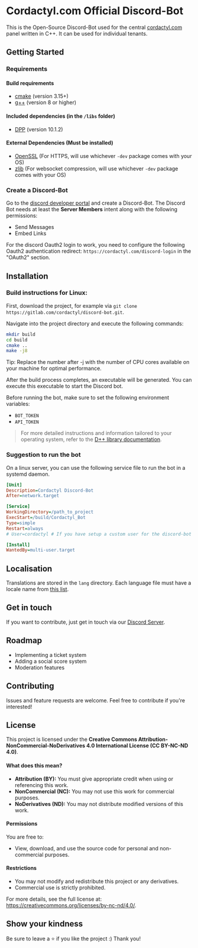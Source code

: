 # Cordactyl.com Official Discord-Bot

This is the Open-Source Discord-Bot used for the central [cordactyl.com](https://cordactyl.com/) panel written in C++. 
It can be used for individual tenants.

## Getting Started

### Requirements

#### Build requirements

- [cmake](https://cmake.org/) (version 3.15+)
- [g++](https://gcc.gnu.org) (version 8 or higher)

#### Included dependencies (in the `/libs` folder)

- [DPP](https://github.com/brainboxdotcc/DPP) (version 10.1.2)

#### External Dependencies (Must be installed)

- [OpenSSL](https://openssl.org/) (For HTTPS, will use whichever `-dev` package comes with your OS)
- [zlib](https://zlib.net/) (For websocket compression, will use whichever `-dev` package comes with your OS)


### Create a Discord-Bot
Go to the [discord developer portal](https://discord.com/developers/applications) and create a Discord-Bot.
The Discord Bot needs at least the **Server Members** intent along with the following permissions:
- Send Messages
- Embed Links

For the discord Oauth2 login to work, you need to configure the following Oauth2 authentication redirect: `https://cordactyl.com/discord-login` in the "OAuth2" section.

## Installation

### Build instructions for Linux:

First, download the project, for example via `git clone https://gitlab.com/cordactyl/discord-bot.git`.

Navigate into the project directory and execute the following commands:

```bash
mkdir build
cd build
cmake ..
make -j8
```

Tip: Replace the number after -j with the number of CPU cores available on your machine for optimal performance.

After the build process completes, an executable will be generated. You can execute this executable to start the Discord bot.

Before running the bot, make sure to set the following environment variables:
- `BOT_TOKEN`
- `API_TOKEN`

> For more detailed instructions and information tailored to your operating system, refer to the [D++ library documentation](https://dpp.dev/installing.html).

### Suggestion to run the bot
On a linux server, you can use the following service file to run the bot in a systemd daemon.

```ini
[Unit]
Description=Cordactyl Discord-Bot
After=network.target

[Service]
WorkingDirectory=/path_to_project
ExecStart=/build/Cordactyl_Bot
Type=simple
Restart=always
# User=cordactyl # If you have setup a custom user for the discord-bot

[Install]
WantedBy=multi-user.target
```

## Localisation
Translations are stored in the `lang` directory.
Each language file must have a locale name from [this list](https://discord.com/developers/docs/reference#locales).

## Get in touch
If you want to contribute, just get in touch via our [Discord Server](https://discord.gg/J9QxV6awF6).

## Roadmap
- Implementing a ticket system
- Adding a social score system
- Moderation features

## Contributing
Issues and feature requests are welcome. Feel free to contribute if you're interested!

## License
This project is licensed under the **Creative Commons Attribution-NonCommercial-NoDerivatives 4.0 International License (CC BY-NC-ND 4.0)**.

#### What does this mean?
- **Attribution (BY):** You must give appropriate credit when using or referencing this work.
- **NonCommercial (NC):** You may not use this work for commercial purposes.
- **NoDerivatives (ND):** You may not distribute modified versions of this work.

#### Permissions
You are free to:
- View, download, and use the source code for personal and non-commercial purposes.

#### Restrictions
- You may not modify and redistribute this project or any derivatives.
- Commercial use is strictly prohibited.

For more details, see the full license at: https://creativecommons.org/licenses/by-nc-nd/4.0/.

## Show your kindness

Be sure to leave a ⭐️ if you like the project :) Thank you!